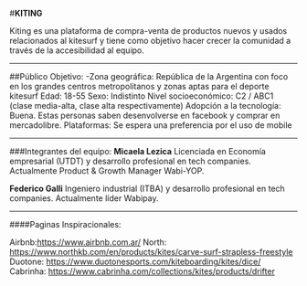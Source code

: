 
#**KITING**

Kiting es una plataforma de compra-venta de productos nuevos y usados relacionados al kitesurf y tiene como objetivo hacer crecer la comunidad a través de la accesibilidad al equipo. 

***

##Público Objetivo:
-Zona geográfica: República de la Argentina con foco en los grandes centros metropolitanos y zonas aptas para el deporte kitesurf
Edad: 18-55
Sexo: Indistinto
Nivel socioeconómico: C2 / ABC1 (clase media-alta, clase alta respectivamente)
Adopción a la tecnología: Buena. Estas personas saben desenvolverse en facebook y comprar en mercadolibre.
Plataformas: Se espera una preferencia por el uso de mobile

***
###Integrantes del equipo: 
**Micaela Lezica**
Licenciada en Economía empresarial (UTDT) y desarrollo profesional en tech companies. Actualmente Product & Growth Manager Wabi-YOP.


**Federico Galli**
Ingeniero industrial (ITBA) y desarrollo profesional en tech companies. Actualmente líder Wabipay. 

***
####Paginas Inspiracionales:

Airbnb:https://www.airbnb.com.ar/
North: https://www.northkb.com/en/products/kites/carve-surf-strapless-freestyle
Duotone: https://www.duotonesports.com/kiteboarding/kites/dice/
Cabrinha: https://www.cabrinha.com/collections/kites/products/drifter
